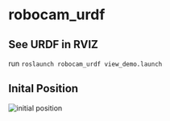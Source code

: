 # robocam_urdf

## See URDF in RVIZ
run `roslaunch robocam_urdf view_demo.launch`

## Inital Position
![initial position](https://github.com/EECS-C106A-ROBOCAM/robocam_urdf/new/master/urdf/initial_pos.PNG?raw=true)
